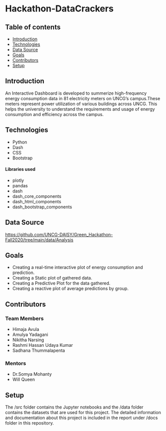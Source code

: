 # Hackathon-DataCrackers



## Table of contents

* [Introduction](#introduction)
* [Technologies](#technologies)
* [Data Source](#data-source)
* [Goals](#goals)
* [Contributors](#contributors)
* [Setup](#Setup)

## Introduction

An Interactive Dashboard is developed to summerize high-frequency energy consumption data in 81 electricity meters on UNCG’s campus.These meters represent power utilization of various buildings across UNCG. This helps the university to understand the requirements and usage of energy consumption and efficiency across the campus.


## Technologies

* Python
* Dash
* CSS
* Bootstrap

#### Libraries used

* plotly
* pandas
* dash
* dash_core_components
* dash_html_components
* dash_bootstrap_components


## Data Source

 https://github.com/UNCG-DAISY/Green_Hackathon-Fall2020/tree/main/data/Analysis


## Goals

* Creating a real-time interactive plot of energy consumption and prediction.
* Creating a Static plot of gathered data.
* Creating a Predictive Plot for the data gathered.
* Creating a reactive plot of average predictions by group.
    
## Contributors

### Team Members

* Himaja Avula
* Amulya Yadagani
* Nikitha Narsing
* Rashmi Hassan Udaya Kumar
* Sadhana Thummalapenta

### Mentors

* Dr.Somya Mohanty
* Will Queen

## Setup

The /src folder contains the Jupyter notebooks and the /data folder contains the datasets that are used for this project. The detailed information and documentation about this project is included in the report under /docs folder in this repository.
